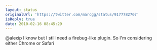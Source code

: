 ```yaml
---
layout: status
originalUrl: 'https://twitter.com/marcgg/status/9177782707'
isReply: true
date: 2010-02-16 08:45:29
---
```


@alexip I know but I still need a firebug-like plugin. So I'm considering either Chrome or Safari
